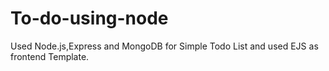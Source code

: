 # To-do-using-node
Used Node.js,Express and MongoDB for Simple Todo List and used EJS as frontend Template.
